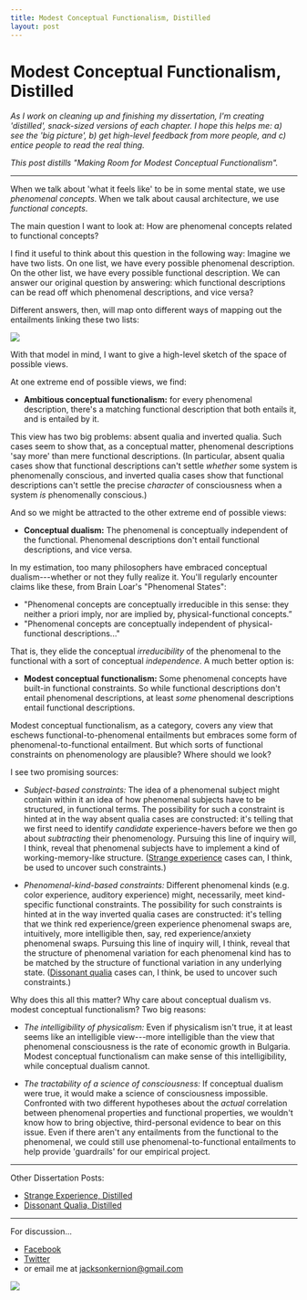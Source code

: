 ```yaml
---
title: Modest Conceptual Functionalism, Distilled
layout: post
---
```


# Modest Conceptual Functionalism, Distilled

_As I work on cleaning up and finishing my dissertation, I'm creating 'distilled', snack-sized versions of each chapter. I hope this helps me: a) see the 'big picture', b) get high-level feedback from more people, and c) entice people to read the real thing._

_This post distills "Making Room for Modest Conceptual Functionalism"._

---

When we talk about 'what it feels like' to be in some mental state, we use _phenomenal concepts_. When we talk about causal architecture, we use _functional concepts_.

The main question I want to look at: How are phenomenal concepts related to functional concepts?

I find it useful to think about this question in the following way: Imagine we have two lists. On one list, we have every possible phenomenal description. On the other list, we have every possible functional description. We can answer our original question by answering: which functional descriptions can be read off which phenomenal descriptions, and vice versa?

Different answers, then, will map onto different ways of mapping out the entailments linking these two lists:

<img src="http://jacksonkernion.com/assets/images/entailments.gif" class="img-fluid">

With that model in mind, I want to give a high-level sketch of the space of possible views.

At one extreme end of possible views, we find:

- **Ambitious conceptual functionalism:** for every phenomenal description, there's a matching functional description that both entails it, and is entailed by it.

This view has two big problems: absent qualia and inverted qualia. Such cases seem to show that, as a conceptual matter, phenomenal descriptions 'say more' than mere functional descriptions. (In particular, absent qualia cases show that functional descriptions can't settle _whether_ some system is phenomenally conscious, and inverted qualia cases show that functional descriptions can't settle the precise *character* of consciousness when a system *is* phenomenally conscious.)

And so we might be attracted to the other extreme end of possible views:

- **Conceptual dualism:** The phenomenal is conceptually independent of the functional. Phenomenal descriptions don't entail functional descriptions, and vice versa.

In my estimation, too many philosophers have embraced conceptual dualism---whether or not they fully realize it. You'll regularly encounter claims like these, from Brain Loar's "Phenomenal States":

- "Phenomenal concepts are conceptually irreducible in this sense: they neither a priori imply, nor are implied by, physical-functional concepts.”
- "Phenomenal concepts are conceptually independent of physical-functional descriptions..."

That is, they elide the conceptual *irreducibility* of the phenomenal to the functional with a sort of conceptual *independence*. A much better option is:

- **Modest conceptual functionalism:** Some phenomenal concepts have built-in functional constraints. So while functional descriptions don't entail phenomenal descriptions, at least *some* phenomenal descriptions entail functional descriptions.

Modest conceptual functionalism, as a category, covers any view that eschews functional-to-phenomenal entailments but embraces some form of phenomenal-to-functional entailment. But which sorts of functional constraints on phenomenology are plausible? Where should we look?

I see two promising sources:

- *Subject-based constraints:* The idea of a phenomenal subject might contain within it an idea of how phenomenal subjects have to be structured, in functional terms. The possibility for such a constraint is hinted at in the way absent qualia cases are constructed: it's telling that we first need to identify *candidate* experience-havers before we then go about *subtracting* their phenomenology. Pursuing this line of inquiry will, I think, reveal that phenomenal subjects have to implement a kind of working-memory-like structure. ([Strange experience](http://jacksonkernion.com/posts/strange-experience-distilled) cases can, I think, be used to uncover such constraints.)

- *Phenomenal-kind-based constraints:* Different phenomenal kinds (e.g. color experience, auditory experience) might, necessarily, meet kind-specific functional constraints. The possibility for such constraints is hinted at in the way inverted qualia cases are constructed: it's telling that we think red experience/green experience phenomenal swaps are, intuitively, more intelligible then, say, red experience/anxiety phenomenal swaps. Pursuing this line of inquiry will, I think, reveal that the structure of phenomenal variation for each phenomenal kind has to be matched by the structure of functional variation in any underlying state. ([Dissonant qualia](http://jacksonkernion.com/posts/dissonant-qualia-distilled) cases can, I think, be used to uncover such constraints.)

Why does this all this matter? Why care about conceptual dualism vs. modest conceptual functionalism? Two big reasons:

- _The intelligibility of physicalism:_ Even if physicalism isn't true, it at least seems like an intelligible view---more intelligible than the view that phenomenal consciousness is the rate of economic growth in Bulgaria. Modest conceptual functionalism can make sense of this intelligibility, while conceptual dualism cannot.

- _The tractability of a science of consciousness:_ If conceptual dualism were true, it would make a science of consciousness impossible. Confronted with two different hypotheses about the  *actual* correlation between phenomenal properties and functional properties, we wouldn't know how to bring objective, third-personal evidence to bear on this issue. Even if there aren't any entailments from the functional to the phenomenal, we could still use phenomenal-to-functional entailments to help provide 'guardrails' for our empirical project.

---
Other Dissertation Posts:

- [Strange Experience, Distilled](http://jacksonkernion.com/posts/strange-experience-distilled)
- [Dissonant Qualia, Distilled](http://jacksonkernion.com/posts/dissonant-qualia-distilled)


---

For discussion...

- [Facebook](https://www.facebook.com/jackson.kernion/posts/10156658917535132)
- [Twitter](https://twitter.com/JacksonKernion/status/1067202997137084417)
- or email me at jacksonkernion@gmail.com


<img src="http://jacksonkernion.com/assets/images/views.jpg" class="img-fluid">